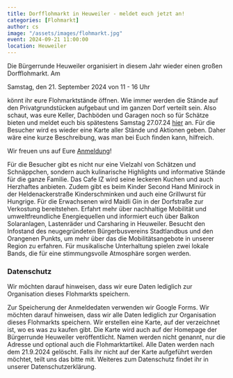 ```yaml
---
title: Dorfflohmarkt in Heuweiler - meldet euch jetzt an!
categories: [Flohmarkt]
author: cs
image: "/assets/images/flohmarkt.jpg"
event: 2024-09-21 11:00:00
location: Heuweiler
---
```


Die Bürgerrunde Heuweiler organisiert in diesem Jahr wieder einen großen Dorfflohmarkt. Am

Samstag, den 21. September 2024 von 11 - 16 Uhr

könnt ihr eure Flohmarktstände öffnen. Wie immer werden die Stände auf den Privatgrundstücken aufgebaut und im ganzen Dorf verteilt sein. Also schaut, was eure Keller, Dachböden und Garagen noch so für Schätze bieten und meldet euch bis spätestens Samstag 27.07.24 [hier](https://forms.gle/GmhySGfqzPSbF162A) an. Für die Besucher wird es wieder eine Karte aller Stände und Aktionen geben. Daher wäre eine kurze Beschreibung, was man bei Euch finden kann, hilfreich.

Wir freuen uns auf Eure [Anmeldung](https://forms.gle/GmhySGfqzPSbF162A)!

Für die Besucher gibt es nicht nur eine Vielzahl von Schätzen und Schnäppchen, sondern auch kulinarische Highlights und informative Stände für die ganze Familie.
Das Cafe IZ wird seine leckeren Kuchen und auch Herzhaftes anbieten. Zudem gibt es beim Kinder Second Hand Minirock in der Heldenackerstraße Kinderschminken und auch eine Grillwurst für Hungrige. Für die Erwachsenen wird Maidli Gin in der Dorfstraße zur Verkostung bereitstehen.
Erfahrt mehr über nachhaltige Mobilität und umweltfreundliche Energiequellen und informiert euch über Balkon Solaranlagen, Lastenräder und Carsharing in Heuweiler. Besucht den Infostand des neugegründeten Bürgerbusvereins Stadtlandbus und den Orangenen Punkts, um mehr über das die Mobilitätsangebote in unserer Region zu erfahren.
Für musikalische Unterhaltung spielen zwei lokale Bands, die für eine stimmungsvolle Atmosphäre sorgen werden.

### Datenschutz

Wir möchten darauf hinweisen, dass wir eure Daten lediglich zur Organisation dieses Flohmarkts speichern.

Zur Speicherung der Anmeldedaten verwenden wir Google Forms.
Wir möchten darauf hinweisen, dass wir alle Daten lediglich zur Organisation dieses Flohmarkts speichern.
Wir erstellen eine Karte, auf der verzeichnet ist, wo es was zu kaufen gibt. Die Karte wird auch auf der Homepage der Bürgerrunde Heuweiler veröffentlicht.
Namen werden nicht genannt, nur die Adresse und optional auch die Flohmarktartikel.
Alle Daten werden nach dem 21.9.2024 gelöscht.
Falls ihr nicht auf der Karte aufgeführt werden möchtet, teilt uns das bitte mit.
Weiteres zum Datenschutz findet ihr in unserer Datenschutzerklärung.
